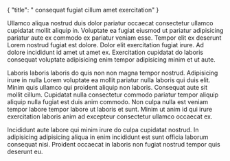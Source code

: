 {
  "title": " consequat fugiat cillum amet exercitation"
}

Ullamco aliqua nostrud duis dolor pariatur occaecat consectetur ullamco cupidatat mollit aliquip in. Voluptate ea fugiat eiusmod ut pariatur adipisicing pariatur aute ex commodo ex pariatur veniam esse. Tempor elit ex deserunt Lorem nostrud fugiat est dolore. Dolor elit exercitation fugiat irure. Ad dolore incididunt id amet ut amet ex. Exercitation cupidatat do laboris consequat voluptate adipisicing enim tempor adipisicing minim et ut aute.

Laboris laboris laboris do quis non non magna tempor nostrud. Adipisicing irure in nulla Lorem voluptate ea mollit pariatur nulla laboris qui duis elit. Minim quis ullamco qui proident aliquip non laboris. Consequat aute sit mollit cillum. Cupidatat nulla consectetur commodo pariatur tempor aliquip aliquip nulla fugiat est duis anim commodo. Non culpa nulla est veniam tempor labore tempor labore ut laboris et sunt. Minim ut anim id qui irure exercitation laboris anim ad excepteur consectetur ullamco occaecat ex.

Incididunt aute labore qui minim irure do culpa cupidatat nostrud. In adipisicing adipisicing aliqua in enim incididunt est sunt officia laborum consequat nisi. Proident occaecat in laboris non fugiat nostrud tempor quis deserunt eu.